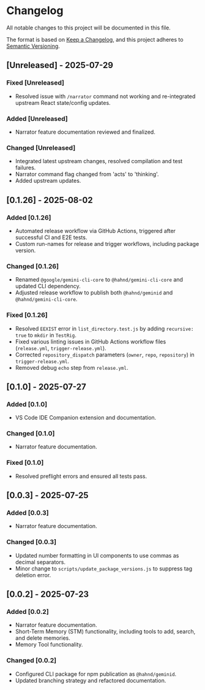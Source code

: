 # Changelog

All notable changes to this project will be documented in this file.

The format is based on [Keep a Changelog](https://keepachangelog.com/en/1.0.0/),
and this project adheres to [Semantic Versioning](https://semver.org/spec/v2.0.0.html).

## [Unreleased] - 2025-07-29

### Fixed [Unreleased]

- Resolved issue with `/narrator` command not working and re-integrated upstream React state/config updates.

### Added [Unreleased]

- Narrator feature documentation reviewed and finalized.

### Changed [Unreleased]

- Integrated latest upstream changes, resolved compilation and test failures.
- Narrator command flag changed from 'acts' to 'thinking'.
- Added upstream updates.

## [0.1.26] - 2025-08-02

### Added [0.1.26]

- Automated release workflow via GitHub Actions, triggered after successful CI and E2E tests.
- Custom run-names for release and trigger workflows, including package version.

### Changed [0.1.26]

- Renamed `@google/gemini-cli-core` to `@hahnd/gemini-cli-core` and updated CLI dependency.
- Adjusted release workflow to publish both `@hahnd/geminid` and `@hahnd/gemini-cli-core`.

### Fixed [0.1.26]

- Resolved `EEXIST` error in `list_directory.test.js` by adding `recursive: true` to `mkdir` in `TestRig`.
- Fixed various linting issues in GitHub Actions workflow files (`release.yml`, `trigger-release.yml`).
- Corrected `repository_dispatch` parameters (`owner`, `repo`, `repository`) in `trigger-release.yml`.
- Removed debug `echo` step from `release.yml`.

## [0.1.0] - 2025-07-27

### Added [0.1.0]

- VS Code IDE Companion extension and documentation.

### Changed [0.1.0]

- Narrator feature documentation.

### Fixed [0.1.0]

- Resolved preflight errors and ensured all tests pass.

## [0.0.3] - 2025-07-25

### Added [0.0.3]

- Narrator feature documentation.

### Changed [0.0.3]

- Updated number formatting in UI components to use commas as decimal separators.
- Minor change to `scripts/update_package_versions.js` to suppress tag deletion error.

## [0.0.2] - 2025-07-23

### Added [0.0.2]

- Narrator feature documentation.
- Short-Term Memory (STM) functionality, including tools to add, search, and delete memories.
- Memory Tool functionality.

### Changed [0.0.2]

- Configured CLI package for npm publication as `@hahnd/geminid`.
- Updated branching strategy and refactored documentation.